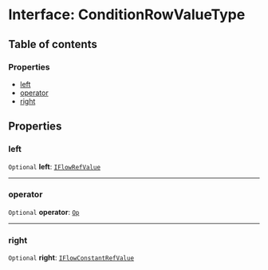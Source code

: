 # Interface: ConditionRowValueType

## Table of contents

### Properties

* [left](/auto-docs/form-antd-materials/interfaces/ConditionRowValueType.md#left)
* [operator](/auto-docs/form-antd-materials/interfaces/ConditionRowValueType.md#operator)
* [right](/auto-docs/form-antd-materials/interfaces/ConditionRowValueType.md#right)

## Properties

### left

`Optional` **left**: [`IFlowRefValue`](/auto-docs/form-antd-materials/interfaces/IFlowRefValue.md)

***

### operator

`Optional` **operator**: [`Op`](/auto-docs/form-antd-materials/enums/Op.md)

***

### right

`Optional` **right**: [`IFlowConstantRefValue`](/auto-docs/form-antd-materials/types/IFlowConstantRefValue.md)
